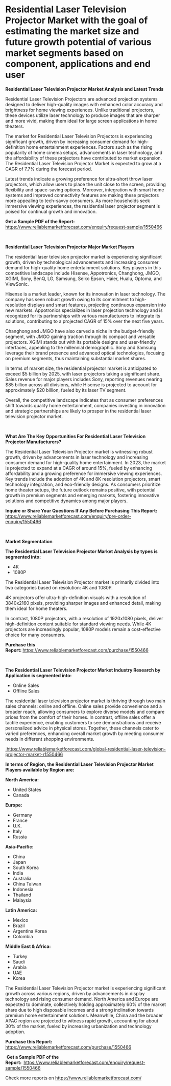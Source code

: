<p><h1>Residential Laser Television Projector Market with the goal of estimating the market size and future growth potential of various market segments based on component, applications and end user</h1></p><p><strong>Residential Laser Television Projector Market Analysis and Latest Trends</strong></p>
<p><p>Residential Laser Television Projectors are advanced projection systems designed to deliver high-quality images with enhanced color accuracy and brightness for home viewing experiences. Unlike traditional projectors, these devices utilize laser technology to produce images that are sharper and more vivid, making them ideal for large screen applications in home theaters.</p><p>The market for Residential Laser Television Projectors is experiencing significant growth, driven by increasing consumer demand for high-definition home entertainment experiences. Factors such as the rising popularity of home cinema setups, advancements in laser technology, and the affordability of these projectors have contributed to market expansion. The Residential Laser Television Projector Market is expected to grow at a CAGR of 7.7% during the forecast period. </p><p>Latest trends indicate a growing preference for ultra-short throw laser projectors, which allow users to place the unit close to the screen, providing flexibility and space-saving options. Moreover, integration with smart home systems and improved connectivity features are making these projectors more appealing to tech-savvy consumers. As more households seek immersive viewing experiences, the residential laser projector segment is poised for continual growth and innovation.</p></p>
<p><strong>Get a Sample PDF of the Report:&nbsp;</strong> <a href="https://www.reliablemarketforecast.com/enquiry/request-sample/1550466?utm_campaign=2800&utm_medium=2&utm_source=Github&utm_content=ia&utm_term=05042025&utm_id=residential-laser-television-projector">https://www.reliablemarketforecast.com/enquiry/request-sample/1550466</a></p>
<p>&nbsp;</p>
<p><strong>Residential Laser Television Projector Major Market Players</strong></p>
<p><p>The residential laser television projector market is experiencing significant growth, driven by technological advancements and increasing consumer demand for high-quality home entertainment solutions. Key players in this competitive landscape include Hisense, Appotronics, Changhong, JMGO, XGIMI, Sony, BenQ, LG, Samsung, Seiko Epson, Haier, Hualu, Optoma, and ViewSonic.</p><p>Hisense is a market leader, known for its innovation in laser technology. The company has seen robust growth owing to its commitment to high-resolution displays and smart features, projecting continuous expansion into new markets. Appotronics specializes in laser projection technology and is recognized for its partnerships with various manufacturers to integrate its solutions, contributing to a projected CAGR of 15% over the next five years.</p><p>Changhong and JMGO have also carved a niche in the budget-friendly segment, with JMGO gaining traction through its compact and versatile projectors. XGIMI stands out with its portable designs and user-friendly interfaces, appealing to the millennial demographic. Sony and Samsung leverage their brand presence and advanced optical technologies, focusing on premium segments, thus maintaining substantial market shares.</p><p>In terms of market size, the residential projector market is anticipated to exceed $5 billion by 2025, with laser projectors taking a significant share. Sales revenue for major players includes Sony, reporting revenues nearing $85 billion across all divisions, while Hisense is projected to account for approximately $20 billion, fueled by its laser TV segment.</p><p>Overall, the competitive landscape indicates that as consumer preferences shift towards quality home entertainment, companies investing in innovation and strategic partnerships are likely to prosper in the residential laser television projector market.</p></p>
<p>&nbsp;</p>
<p><strong>What Are The Key Opportunities For Residential Laser Television Projector Manufacturers?</strong></p>
<p><p>The Residential Laser Television Projector market is witnessing robust growth, driven by advancements in laser technology and increasing consumer demand for high-quality home entertainment. In 2023, the market is projected to expand at a CAGR of around 15%, fueled by enhancing affordability and a growing preference for immersive viewing experiences. Key trends include the adoption of 4K and 8K resolution projectors, smart technology integration, and eco-friendly designs. As consumers prioritize home theater setups, the future outlook remains positive, with potential growth in premium segments and emerging markets, fostering innovative solutions and competitive dynamics among major players.</p></p>
<p><strong>Inquire or Share Your Questions If Any Before Purchasing This Report:</strong> <a href="https://www.reliablemarketforecast.com/enquiry/pre-order-enquiry/1550466?utm_campaign=2800&utm_medium=2&utm_source=Github&utm_content=ia&utm_term=05042025&utm_id=residential-laser-television-projector">https://www.reliablemarketforecast.com/enquiry/pre-order-enquiry/1550466</a></p>
<p>&nbsp;</p>
<p><strong>Market Segmentation</strong></p>
<p><strong>The Residential Laser Television Projector Market Analysis by types is segmented into:</strong></p>
<p><ul><li>4K</li><li>1080P</li></ul></p>
<p><p>The Residential Laser Television Projector market is primarily divided into two categories based on resolution: 4K and 1080P. </p><p>4K projectors offer ultra-high-definition visuals with a resolution of 3840x2160 pixels, providing sharper images and enhanced detail, making them ideal for home theaters. </p><p>In contrast, 1080P projectors, with a resolution of 1920x1080 pixels, deliver high-definition content suitable for standard viewing needs. While 4K projectors are increasingly popular, 1080P models remain a cost-effective choice for many consumers.</p></p>
<p><strong>Purchase this Report:&nbsp;</strong><a href="https://www.reliablemarketforecast.com/purchase/1550466?utm_campaign=2800&utm_medium=2&utm_source=Github&utm_content=ia&utm_term=05042025&utm_id=residential-laser-television-projector">https://www.reliablemarketforecast.com/purchase/1550466</a></p>
<p>&nbsp;</p>
<p><strong>The Residential Laser Television Projector Market Industry Research by Application is segmented into:</strong></p>
<p><ul><li>Online Sales</li><li>Offline Sales</li></ul></p>
<p><p>The residential laser television projector market is thriving through two main sales channels: online and offline. Online sales provide convenience and a broader reach, allowing consumers to explore diverse models and compare prices from the comfort of their homes. In contrast, offline sales offer a tactile experience, enabling customers to see demonstrations and receive personalized advice in physical stores. Together, these channels cater to varied preferences, enhancing overall market growth by meeting consumer needs in different shopping environments.</p></p>
<p><a href="https://www.reliablemarketforecast.com/global-residential-laser-television-projector-market-r1550466?utm_campaign=2800&utm_medium=2&utm_source=Github&utm_content=ia&utm_term=05042025&utm_id=residential-laser-television-projector">&nbsp;https://www.reliablemarketforecast.com/global-residential-laser-television-projector-market-r1550466</a></p>
<p><strong>In terms of Region, the Residential Laser Television Projector Market Players available by Region are:</strong></p>
<p>
    <p> <strong> North America: </strong>
        <ul>
            <li>United States</li>
            <li>Canada</li>
        </ul>
        </p> 
    <p> <strong> Europe: </strong>
        <ul>
            <li>Germany</li>
            <li>France</li>
            <li>U.K.</li>
            <li>Italy</li>
            <li>Russia</li>
        </ul>
        </p> 
    <p> <strong> Asia-Pacific: </strong>
        <ul>
            <li>China</li>
            <li>Japan</li>
            <li>South Korea</li>
            <li>India</li>
            <li>Australia</li>
            <li>China Taiwan</li>
            <li>Indonesia</li>
            <li>Thailand</li>
            <li>Malaysia</li>
        </ul>
        </p> 
    <p> <strong> Latin America: </strong>
        <ul>
            <li>Mexico</li>
            <li>Brazil</li>
            <li>Argentina Korea</li>
            <li>Colombia</li>
        </ul>
        </p> 
    <p> <strong> Middle East & Africa: </strong>
        <ul>
            <li>Turkey</li>
            <li>Saudi</li>
            <li>Arabia</li>
            <li>UAE</li>
            <li>Korea</li>
        </ul>
    </p>
    </p>
<p><p>The Residential Laser Television Projector market is experiencing significant growth across various regions, driven by advancements in display technology and rising consumer demand. North America and Europe are expected to dominate, collectively holding approximately 60% of the market share due to high disposable incomes and a strong inclination towards premium home entertainment solutions. Meanwhile, China and the broader APAC region are projected to witness rapid growth, accounting for about 30% of the market, fueled by increasing urbanization and technology adoption.</p></p>
<p><strong>Purchase this Report: </strong><a href="https://www.reliablemarketforecast.com/purchase/1550466?utm_campaign=2800&utm_medium=2&utm_source=Github&utm_content=ia&utm_term=05042025&utm_id=residential-laser-television-projector">https://www.reliablemarketforecast.com/purchase/1550466</a></p>
<p>&nbsp;<strong>Get a Sample PDF of the Report:&nbsp;&nbsp;</strong><a href="https://www.reliablemarketforecast.com/enquiry/request-sample/1550466?utm_campaign=2800&utm_medium=2&utm_source=Github&utm_content=ia&utm_term=05042025&utm_id=residential-laser-television-projector">https://www.reliablemarketforecast.com/enquiry/request-sample/1550466</a></p>
<p><strong></strong></p>
<p>Check more reports on <a href="https://www.reliablemarketforecast.com/?utm_campaign=2800&utm_medium=2&utm_source=Github&utm_content=ia&utm_term=05042025&utm_id=residential-laser-television-projector">https://www.reliablemarketforecast.com/</a></p>